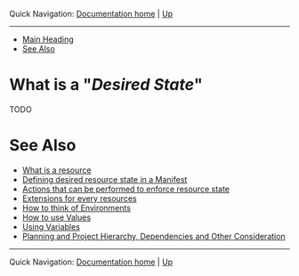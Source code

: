 Quick Navigation: [Documentation home](../../README.md) | [Up](./README.md)

<hr />

- [Main Heading](#main-heading)
- [See Also](#see-also)


# What is a "_Desired State_"
     
TODO

# See Also

* [What is a resource](./01-what-is-a-resource.md)
* [Defining desired resource state in a Manifest](./03-defining-desired-resource-state-in-a-manifest.md)
* [Actions that can be performed to enforce resource state](./04-actions-that-can-be-performed-to-enforce-resource-state.md)
* [Extensions for every resources](./05-extensions-for-every-resources.md)
* [How to think of Environments](./06-environments.md)
* [How to use Values](./07-values.md)
* [Using Variables](./08-variables.md)
* [Planning and Project Hierarchy, Dependencies and Other Consideration](./09-planning-and-hierarchy.md)


<hr />

Quick Navigation: [Documentation home](../../../README.md) | [Up](./README.md)